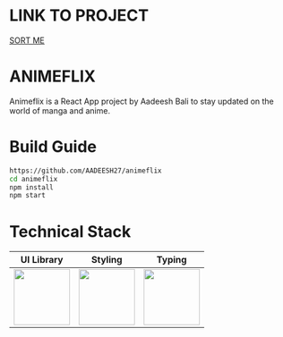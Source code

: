 # LINK TO PROJECT
[SORT ME](https://sortme-nine.vercel.app/)

# ANIMEFLIX
Animeflix is a React App project by Aadeesh Bali to stay updated on the world of manga and anime.

# Build Guide

```bash
https://github.com/AADEESH27/animeflix
cd animeflix
npm install
npm start
```

# Technical Stack

|                  UI Library                   |                   Styling                    |                    Typing                    |
| :-------------------------------------------: | :------------------------------------------: | :------------------------------------------: |
| <img src="https://seeklogo.com/images/R/react-logo-7B3CE81517-seeklogo.com.png" height="100px"> | <img src="https://encrypted-tbn0.gstatic.com/images?q=tbn:ANd9GcSlgFMQA2Kz1e-vSsDSSPH7lHd8_r2dJuAEfA&usqp=CAU" height="100px"> | <img src="https://encrypted-tbn0.gstatic.com/images?q=tbn:ANd9GcRPFRO1lwENHcC2oeVqPSStuSBR-k3AwzhXOg&usqp=CAU" height="100px"> |

